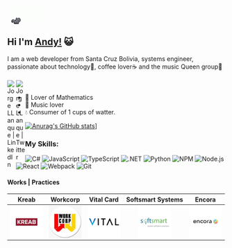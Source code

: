 <img align='center' src='https://github.com/xandyx2014/xandyx2014/blob/master/sprites/pixel-cat.gif' width='15%"'>  
<br/>


## Hi I'm [Andy!](https://github.com/xandyx2014) 😺

I am a web developer from Santa Cruz Bolivia, systems engineer, passionate about technology💞, coffee lover☕ and the music Queen group👑
<br/>
<br/>
<a href="https://www.linkedin.com/in/andy-jesus-macias-749682134/">
  <img align="left" alt="Jorge LLanque | LinkedIn" width="20px" src="https://cdn.iconscout.com/icon/free/png-256/linkedin-2506794-2100694.png" />
</a>
<a href="https://twitter.com/xandyx2008">
  <img align="left" alt="Jorge LLanque | Twitter" width="21px" src="https://raw.githubusercontent.com/anuraghazra/anuraghazra/master/assets/twitter.svg" />
</a>
<br/>

- 🧮 Lover of Mathematics
- 🎸 Music lover
- 💧 Consumer of 1 cups of watter.  



<!---
![visitors](https://visitor-badge.glitch.me/badge?page_id=xandyx2014.visitor-badge)
-->

[![Anurag's GitHub stats](https://github-readme-stats.vercel.app/api?username=xandyx2014&theme=radical)](https://github.com/anuraghazra/github-readme-stats)]

<h3 align="left">My Skills: </h3>

![C#](https://img.shields.io/badge/c%23-%23239120.svg?logo=c-sharp&logoColor=white&style=for-the-badge)
![JavaScript](https://img.shields.io/badge/javascript-%23323330.svg?logo=javascript&logoColor=%23F7DF1E&style=for-the-badge)
![TypeScript](https://img.shields.io/badge/typescript-%23007ACC.svg?logo=typescript&logoColor=white&style=for-the-badge)
![.NET](https://img.shields.io/badge/.NET-5C2D91?logo=.net&logoColor=white&style=for-the-badge)
![Python](https://img.shields.io/badge/python-3670A0?style=for-the-badge&logo=python&logoColor=ffdd54)
![NPM ](https://img.shields.io/badge/NPM-%23000000.svg?logo=npm&logoColor=white&style=for-the-badge)
![Node.js ](https://img.shields.io/badge/node.js-6DA55F?logo=node.js&logoColor=white&style=for-the-badge)
![React](https://img.shields.io/badge/react-%2320232a.svg?logo=react&logoColor=%2361DAFB&style=for-the-badge)
![Webpack](https://img.shields.io/badge/webpack-%238DD6F9.svg?logo=webpack&logoColor=black&style=for-the-badge)
![Git](https://img.shields.io/badge/git-%23F05033.svg?logo=git&logoColor=white&style=for-the-badge)



<h4 align="left">Works | Practices</h4>

| **Kreab** | **Workcorp** | **Vital Card** | **Softsmart Systems** | **Encora** |
|:------:|:--------:|:----------:|:-----------------:|:------:|
| <img align='center' src='https://github.com/xandyx2014/xandyx2014/blob/master/projects/workcop.jpg' height='75px'>  | <img align='center' src='https://github.com/xandyx2014/xandyx2014/blob/master/projects/workcop2.jpg' height='75px'>   | <img align='center' src='https://github.com/xandyx2014/xandyx2014/blob/master/projects/vital.png' height='75px'>     | <img align='center' src='https://github.com/xandyx2014/xandyx2014/blob/master/projects/soft.jpg' height='75px'> | <img align='center' src='https://github.com/xandyx2014/xandyx2014/blob/master/projects/enora job.webp' height='75px'> |



